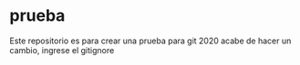 # prueba
Este repositorio es para crear una prueba para git 2020
acabe de hacer un cambio, ingrese el gitignore

